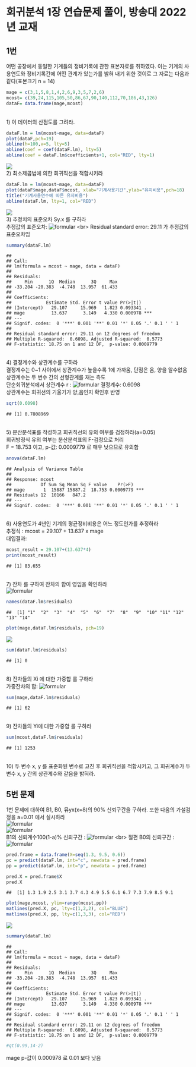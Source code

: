 회귀분석 1장 연습문제 풀이, 방송대 2022년 교재
================

## 1번

어떤 공장에서 동일한 기계들의 정비기록에 관한 표본자료를 취하였다. 이는
기계의 사용연도와 정비기록간에 어떤 관계가 있는가를 밝혀 내기 위한
것이로 그 자료는 다음과 같다(표본크기 n = 14)

``` r
mage = c(3,1,5,8,1,4,2,6,9,3,5,7,2,6)
mcost= c(39,24,115,105,50,86,67,90,140,112,70,186,43,126)
dataF= data.frame(mage,mcost)
```

<br> 1) 이 데이터의 산점도를 그려라.

``` r
dataF.lm = lm(mcost~mage, data=dataF)
plot(dataF,pch=19)
abline(h=100,v=5, lty=5)
abline(coef = coef(dataF.lm), lty=5)
abline(coef = dataF.lm$coefficients+1, col="RED", lty=1)
```

![](lm-ch1-practice_files/figure-gfm/unnamed-chunk-2-1.png)<!-- --> <br>
2) 최소제곱법에 의한 회귀직선을 적합시키라

``` r
dataF.lm = lm(mcost~mage, data=dataF)
plot(dataF$mage,dataF$mcost, xlab="기계사용기간",ylab="유지비용",pch=18)
title("기계사용연수에 따른 유지비용")
abline(dataF.lm, lty=1, col="RED")
```

![](lm-ch1-practice_files/figure-gfm/unnamed-chunk-3-1.png)<!-- --> <br>
3) 추정치의 표준오차 Sy.x 를 구하라 <br> 추정값의 표준오차:
![formular](https://latex.codecogs.com/svg.image?S_%7Byx%7D%20=%20%5Csqrt%7BMSE%7D%20=%20%5Csqrt%7B%5Cfrac%7BSSE%7D%7Bn-2%7D%7D%20=%20%5Csqrt%7B%5Csum%5Cfrac%7B(Y_i%20-%20%5Chat%7BY_i%7D)%5E2%7D%7Bn-2%7D%7D)
<br> Residual standard error: 29.11 가 추정값의 표준오차임<br>

``` r
summary(dataF.lm)
```

    ## 
    ## Call:
    ## lm(formula = mcost ~ mage, data = dataF)
    ## 
    ## Residuals:
    ##     Min      1Q  Median      3Q     Max 
    ## -33.204 -20.383  -4.748  13.957  61.433 
    ## 
    ## Coefficients:
    ##             Estimate Std. Error t value Pr(>|t|)    
    ## (Intercept)   29.107     15.969   1.823 0.093341 .  
    ## mage          13.637      3.149   4.330 0.000978 ***
    ## ---
    ## Signif. codes:  0 '***' 0.001 '**' 0.01 '*' 0.05 '.' 0.1 ' ' 1
    ## 
    ## Residual standard error: 29.11 on 12 degrees of freedom
    ## Multiple R-squared:  0.6098, Adjusted R-squared:  0.5773 
    ## F-statistic: 18.75 on 1 and 12 DF,  p-value: 0.0009779

<br> 4) 결정계수와 상관계수를 구하라 <br> 결정계수는 0\~1 사이에서
상관계수가 높을수록 1에 가까움, 단점은 음, 양을 알수없음<br> 상관계수는
두 변수 간의 선형관계를 재는 측도 <br> 단순회귀분석에서 상관계수 r :
![formular](https://latex.codecogs.com/svg.image?r=%5Cpm%20%5Csqrt%7BR%5E2%7D)
결정계수: 0.6098 <br> 상관계수는 회귀선의 기울기가 양,음인지 확인후 반영
<br>

``` r
sqrt(0.6098)
```

    ## [1] 0.7808969

<br> 5) 분산분석표를 작성하고 회귀직선의 유의 여부를 검정하라(a=0.05)
<br> 회귀방정식 유의 여부는 분산분석표의 F-검정으로 처리 <br> F = 18.753
이고, p-값: 0.0009779 로 매우 낮으므로 유의함 <br>

``` r
anova(dataF.lm)
```

    ## Analysis of Variance Table
    ## 
    ## Response: mcost
    ##           Df Sum Sq Mean Sq F value    Pr(>F)    
    ## mage       1  15887 15887.2  18.753 0.0009779 ***
    ## Residuals 12  10166   847.2                      
    ## ---
    ## Signif. codes:  0 '***' 0.001 '**' 0.01 '*' 0.05 '.' 0.1 ' ' 1

<br> 6) 사용연도가 4년인 기계의 평균정비비용은 어느 정도인가를 추정하라
<br> 추정식 : mcost = 29.107 + 13.637 x mage <br> 대입결과:

``` r
mcost_result = 29.107+(13.637*4)
print(mcost_result)
```

    ## [1] 83.655

<br> 7) 잔차 를 구하여 잔차의 합이 영임을 확인하라 <br>
![formular](https://latex.codecogs.com/svg.image?e_i=y_i%20-%20%5Chat%7By_i%7D)
<br>

``` r
names(dataF.lm$residuals)
```

    ##  [1] "1"  "2"  "3"  "4"  "5"  "6"  "7"  "8"  "9"  "10" "11" "12" "13" "14"

``` r
plot(mage,dataF.lm$residuals, pch=19)
```

![](lm-ch1-practice_files/figure-gfm/unnamed-chunk-8-1.png)<!-- -->

``` r
sum(dataF.lm$residuals)
```

    ## [1] 0

<br> 8) 잔차들의 Xi 에 대한 가중합 를 구하라 <br> 가중잔차의 합:
![formular](https://latex.codecogs.com/svg.image?%5Csum%20w_i(Y_i%20-%20b_0%20-%20b_1X_i))

``` r
sum(mage,dataF.lm$residuals)
```

    ## [1] 62

<br> 9) 잔차들의 Yi에 대한 가중합 를 구하라 <br>

``` r
sum(mcost,dataF.lm$residuals)
```

    ## [1] 1253

<br> 10) 두 변수 x, y 를 표준화된 변수로 고친 후 회귀직선을 적합시키고,
그 회귀계수가 두 변수 x, y 간의 상관계수와 같음을 밝혀라. <br>

## 5번 문제

1번 문제에 대하여 B1, B0, 뮤yx(x=8)의 90% 신뢰구간을 구하라. 또한 다음의
가설검정을 a=0.01 에서 실시하라 <br>
![formular](https://latex.codecogs.com/svg.image?H_0%20:%20%5Cbeta_1%20=%2010)
<br>
![formular](https://latex.codecogs.com/svg.image?H_1%20:%20%5Cbeta_1%20%5Cneq%2010)
<br> B1의 신뢰계수100(1-a)% 신뢰구간 :
![formular](https://latex.codecogs.com/svg.image?b_1%5Cpm%20t(n-2;%5Calpha%20/2)%5Csqrt%5Cfrac%7BMSE%7D%7BS_x_x%7D)
<br> 절편 B0의 신뢰구간 :
![formular](https://latex.codecogs.com/svg.image?b_0%5Cpm%20t(n-2;%5Calpha%20/2)%5Csqrt%20MSE(%5Cfrac%7B1%7D%7Bn%7D+%5Cfrac%7B%5Coverline%7BX%7D%5E2%7D%7BS_x_x%7D))

``` r
pred.frame = data.frame(X=seq(1.3, 9.5, 0.6))
pc = predict(dataF.lm, int="c", newdata = pred.frame)
pp = predict(dataF.lm, int="p", newdata = pred.frame)

pred.X = pred.frame$X
pred.X
```

    ##  [1] 1.3 1.9 2.5 3.1 3.7 4.3 4.9 5.5 6.1 6.7 7.3 7.9 8.5 9.1

``` r
plot(mage,mcost, ylim=range(mcost,pp))
matlines(pred.X, pc, lty=c(1,2,2), col="BLUE")
matlines(pred.X, pp, lty=c(1,3,3), col="RED")
```

![](lm-ch1-practice_files/figure-gfm/unnamed-chunk-11-1.png)<!-- -->

``` r
summary(dataF.lm)
```

    ## 
    ## Call:
    ## lm(formula = mcost ~ mage, data = dataF)
    ## 
    ## Residuals:
    ##     Min      1Q  Median      3Q     Max 
    ## -33.204 -20.383  -4.748  13.957  61.433 
    ## 
    ## Coefficients:
    ##             Estimate Std. Error t value Pr(>|t|)    
    ## (Intercept)   29.107     15.969   1.823 0.093341 .  
    ## mage          13.637      3.149   4.330 0.000978 ***
    ## ---
    ## Signif. codes:  0 '***' 0.001 '**' 0.01 '*' 0.05 '.' 0.1 ' ' 1
    ## 
    ## Residual standard error: 29.11 on 12 degrees of freedom
    ## Multiple R-squared:  0.6098, Adjusted R-squared:  0.5773 
    ## F-statistic: 18.75 on 1 and 12 DF,  p-value: 0.0009779

``` r
#qt(0.99,14-2)
```

mage p-값이 0.000978 로 0.01 보다 낮음
